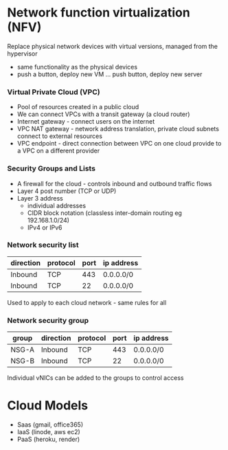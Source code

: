 # Network function virtualization (NFV)

Replace physical network devices with virtual versions, managed from the hypervisor
- same functionality as the physical devices
- push a button, deploy new VM ... push button, deploy new server

### Virtual Private Cloud (VPC)
- Pool of resources created in a public cloud
- We can connect VPCs with a transit gateway (a cloud router)
- Internet gateway - connect users on the internet
- VPC NAT gateway - network address translation, private cloud subnets connect to external resources
- VPC endpoint - direct connection between VPC on one cloud provide to a VPC on a different provider

### Security Groups and Lists
- A firewall for the cloud - controls inbound and outbound traffic flows
- Layer 4 post number (TCP or UDP)
- Layer 3 address
    - individual addresses
    - CIDR block notation (classless inter-domain routing eg 192.168.1.0/24)
    - IPv4 or IPv6

### Network security list

| direction | protocol | port | ip address |
| --- | --- | --- | --- |
| Inbound | TCP | 443 | 0.0.0.0/0 |
| Inbound | TCP | 22 | 0.0.0.0/0 |

Used to apply to each cloud network - same rules for all

### Network security group 

| group | direction | protocol | port | ip address |
| --- | --- | --- | --- | --- |
| NSG-A | Inbound | TCP | 443 | 0.0.0.0/0 |
| NSG-B | Inbound | TCP | 22 | 0.0.0.0/0 |

Individual vNICs can be added to the groups to control access

# Cloud Models

- Saas (gmail, office365)
- IaaS (linode, aws ec2)
- PaaS (heroku, render)